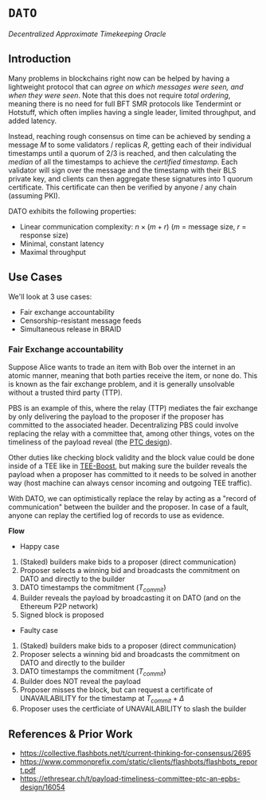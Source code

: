 # `DATO`
*Decentralized Approximate Timekeeping Oracle*

## Introduction
Many problems in blockchains right now can be helped by having a lightweight protocol that can *agree on which messages were seen, and when they were seen*. Note that this does not require *total ordering*, meaning there is no need for full BFT SMR protocols like Tendermint or Hotstuff, which often implies having a single leader, limited throughput, and added latency.

Instead, reaching rough consensus on time can be achieved by sending a message $M$ to some validators / replicas $R$, getting each of their individual timestamps until a quorum of 2/3 is reached, and then calculating the *median* of all the timestamps to achieve the *certified timestamp*.
Each validator will sign over the message and the timestamp with their BLS private key, and clients can then aggregate these signatures into 1 quorum certificate. This certificate can then be verified by anyone / any chain (assuming PKI).

DATO exhibits the following properties:
- Linear communication complexity: $n \times (m + r)$ ($m$ = message size, $r$ = response size)
- Minimal, constant latency
- Maximal throughput

## Use Cases

We'll look at 3 use cases:
- Fair exchange accountability
- Censorship-resistant message feeds
- Simultaneous release in BRAID

### Fair Exchange accountability
Suppose Alice wants to trade an item with Bob over the internet in an atomic manner, meaning that both parties receive the item, or none do.
This is known as the fair exchange problem, and it is generally unsolvable without a trusted third party (TTP).

PBS is an example of this, where the relay (TTP) mediates the fair exchange by only delivering the payload to the proposer if the proposer has committed to the associated header. Decentralizing PBS could involve replacing the relay with a committee that, among other things, votes on the timeliness of the payload reveal (the [PTC design](https://ethresear.ch/t/payload-timeliness-committee-ptc-an-epbs-design/16054)). 

Other duties like checking block validity and the block value could be done inside of a TEE like in [TEE-Boost](https://collective.flashbots.net/t/tee-boost/3741), but making sure the builder reveals the payload when a proposer has committed to it needs to be solved in another way (host machine can always censor incoming and outgoing TEE traffic).

With DATO, we can optimistically replace the relay by acting as a "record of communication" between the builder and the proposer. In case of a fault, anyone can replay the certified log of records to use as evidence.

**Flow**
- Happy case
1. (Staked) builders make bids to a proposer (direct communication)
2. Proposer selects a winning bid and broadcasts the commitment on DATO and directly to the builder
3. DATO timestamps the commitment ($T_{commit}$)
4. Builder reveals the payload by broadcasting it on DATO (and on the Ethereum P2P network)
5. Signed block is proposed

- Faulty case
1. (Staked) builders make bids to a proposer (direct communication)
2. Proposer selects a winning bid and broadcasts the commitment on DATO and directly to the builder
3. DATO timestamps the commitment ($T_{commit}$)
4. Builder does NOT reveal the payload
5. Proposer misses the block, but can request a certificate of UNAVAILABILITY for the timestamp at $T_{commit} + \Delta$
6. Proposer uses the certficiate of UNAVAILABILITY to slash the builder

## References & Prior Work
- https://collective.flashbots.net/t/current-thinking-for-consensus/2695
- https://www.commonprefix.com/static/clients/flashbots/flashbots_report.pdf
- https://ethresear.ch/t/payload-timeliness-committee-ptc-an-epbs-design/16054